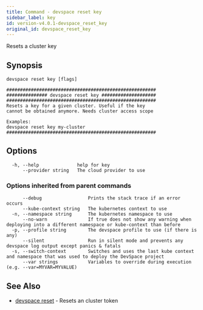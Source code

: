 ```yaml
---
title: Command - devspace reset key
sidebar_label: key
id: version-v4.0.1-devspace_reset_key
original_id: devspace_reset_key
---
```



Resets a cluster key

## Synopsis


```
devspace reset key [flags]
```

```
#######################################################
############### devspace reset key ####################
#######################################################
Resets a key for a given cluster. Useful if the key 
cannot be obtained anymore. Needs cluster access scope

Examples:
devspace reset key my-cluster
#######################################################
```
## Options

```
  -h, --help              help for key
      --provider string   The cloud provider to use
```

### Options inherited from parent commands

```
      --debug                 Prints the stack trace if an error occurs
      --kube-context string   The kubernetes context to use
  -n, --namespace string      The kubernetes namespace to use
      --no-warn               If true does not show any warning when deploying into a different namespace or kube-context than before
  -p, --profile string        The devspace profile to use (if there is any)
      --silent                Run in silent mode and prevents any devspace log output except panics & fatals
  -s, --switch-context        Switches and uses the last kube context and namespace that was used to deploy the DevSpace project
      --var strings           Variables to override during execution (e.g. --var=MYVAR=MYVALUE)
```

## See Also

* [devspace reset](/docs/cli/commands/devspace_reset)	 - Resets an cluster token

